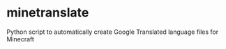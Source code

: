 # minetranslate
Python script to automatically create Google Translated language files for Minecraft
